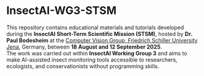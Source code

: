# InsectAI-WG3-STSM

This repository contains educational materials and tutorials developed during the **InsectAI Short-Term Scientific Mission (STSM)**, hosted by **Dr. Paul Bodesheim** at the [Computer Vision Group, Friedrich Schiller University Jena](https://inf-cv.uni-jena.de/), Germany, between **18 August and 12 September 2025**.  
The work was carried out within **InsectAI Working Group 3** and aims to make AI-assisted insect monitoring tools accessible to researchers, ecologists, and conservationists without programming skills.
